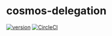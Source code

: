 # cosmos-delegation

[![version](https://img.shields.io/github/tag/zondax/cosmos-delegation-js.svg)](https://github.com/zondax/cosmos-delegation-js/releases/latest)
[![CircleCI](https://circleci.com/gh/ZondaX/cosmos-delegation-js/tree/master.svg?style=shield)](https://circleci.com/gh/ZondaX/cosmos-delegation-js/tree/master)
